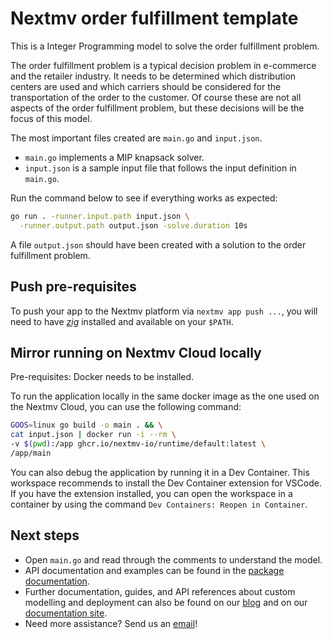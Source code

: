 # Nextmv order fulfillment template

This is a Integer Programming model to solve the order fulfillment problem.

The order fulfillment problem is a typical decision problem in e-commerce and
the retailer industry. It needs to be determined which distribution centers
are used and which carriers should be considered for the transportation of
the order to the customer. Of course these are not all aspects of the order
fulfillment problem, but these decisions will be the focus of this model.

The most important files created are `main.go` and `input.json`.

* `main.go` implements a MIP knapsack solver.
* `input.json` is a sample input file that follows the input definition in
`main.go`.

Run the command below to see if everything works as expected:

```bash
go run . -runner.input.path input.json \
  -runner.output.path output.json -solve.duration 10s
```

A file `output.json` should have been created with a solution to the order
fulfillment problem.

## Push pre-requisites

To push your app to the Nextmv platform via `nextmv app push ...`, you will need
to have [_zig_](https://ziglang.org/download/) installed and available on your
`$PATH`.

## Mirror running on Nextmv Cloud locally

Pre-requisites: Docker needs to be installed.

To run the application locally in the same docker image as the one used on the
Nextmv Cloud, you can use the following command:

```bash
GOOS=linux go build -o main . && \
cat input.json | docker run -i --rm \
-v $(pwd):/app ghcr.io/nextmv-io/runtime/default:latest \
/app/main
```

You can also debug the application by running it in a Dev Container. This
workspace recommends to install the Dev Container extension for VSCode. If you
have the extension installed, you can open the workspace in a container by using
the command `Dev Containers: Reopen in Container`.

## Next steps

* Open `main.go` and read through the comments to understand the model.
* API documentation and examples can be found in the [package
  documentation](https://pkg.go.dev/github.com/nextmv-io/sdk/mip).
* Further documentation, guides, and API references about custom modelling and
deployment can also be found on our [blog](https://www.nextmv.io/blog) and on
our [documentation site](https://docs.nextmv.io).
* Need more assistance? Send us an [email](mailto:support@nextmv.io)!
